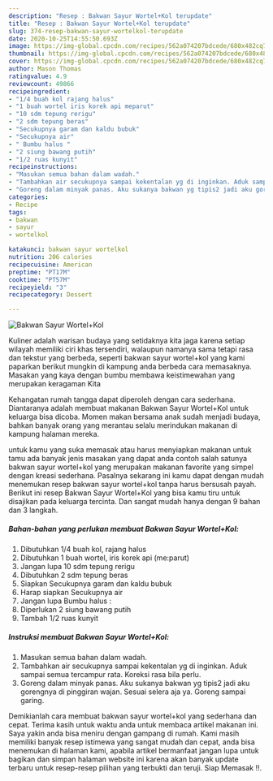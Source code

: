 ```yaml
---
description: "Resep : Bakwan Sayur Wortel+Kol terupdate"
title: "Resep : Bakwan Sayur Wortel+Kol terupdate"
slug: 374-resep-bakwan-sayur-wortelkol-terupdate
date: 2020-10-25T14:55:50.693Z
image: https://img-global.cpcdn.com/recipes/562a074207bdcede/680x482cq70/bakwan-sayur-wortelkol-foto-resep-utama.jpg
thumbnail: https://img-global.cpcdn.com/recipes/562a074207bdcede/680x482cq70/bakwan-sayur-wortelkol-foto-resep-utama.jpg
cover: https://img-global.cpcdn.com/recipes/562a074207bdcede/680x482cq70/bakwan-sayur-wortelkol-foto-resep-utama.jpg
author: Mason Thomas
ratingvalue: 4.9
reviewcount: 49866
recipeingredient:
- "1/4 buah kol rajang halus"
- "1 buah wortel iris korek api meparut"
- "10 sdm tepung rerigu"
- "2 sdm tepung beras"
- "Secukupnya garam dan kaldu bubuk"
- "Secukupnya air"
- " Bumbu halus "
- "2 siung bawang putih"
- "1/2 ruas kunyit"
recipeinstructions:
- "Masukan semua bahan dalam wadah."
- "Tambahkan air secukupnya sampai kekentalan yg di inginkan. Aduk sampai semua tercampur rata. Koreksi rasa bila perlu."
- "Goreng dalam minyak panas. Aku sukanya bakwan yg tipis2 jadi aku gorengnya di pinggiran wajan. Sesuai selera aja ya. Goreng sampai garing."
categories:
- Recipe
tags:
- bakwan
- sayur
- wortelkol

katakunci: bakwan sayur wortelkol 
nutrition: 206 calories
recipecuisine: American
preptime: "PT17M"
cooktime: "PT57M"
recipeyield: "3"
recipecategory: Dessert

---
```



![Bakwan Sayur Wortel+Kol](https://img-global.cpcdn.com/recipes/562a074207bdcede/680x482cq70/bakwan-sayur-wortelkol-foto-resep-utama.jpg)

Kuliner adalah warisan budaya yang setidaknya kita jaga karena setiap wilayah memiliki ciri khas tersendiri, walaupun namanya sama tetapi rasa dan tekstur yang berbeda, seperti bakwan sayur wortel+kol yang kami paparkan berikut mungkin di kampung anda berbeda cara memasaknya. Masakan yang kaya dengan bumbu membawa keistimewahan yang merupakan keragaman Kita

Kehangatan rumah tangga dapat diperoleh dengan cara sederhana. Diantaranya adalah membuat makanan Bakwan Sayur Wortel+Kol untuk keluarga bisa dicoba. Momen makan bersama anak sudah menjadi budaya, bahkan banyak orang yang merantau selalu merindukan makanan di kampung halaman mereka.



untuk kamu yang suka memasak atau harus menyiapkan makanan untuk tamu ada banyak jenis masakan yang dapat anda contoh salah satunya bakwan sayur wortel+kol yang merupakan makanan favorite yang simpel dengan kreasi sederhana. Pasalnya sekarang ini kamu dapat dengan mudah menemukan resep bakwan sayur wortel+kol tanpa harus bersusah payah.
Berikut ini resep Bakwan Sayur Wortel+Kol yang bisa kamu tiru untuk disajikan pada keluarga tercinta. Dan sangat mudah hanya dengan 9 bahan dan 3 langkah.


<!--inarticleads1-->

##### Bahan-bahan yang perlukan membuat Bakwan Sayur Wortel+Kol:

1. Dibutuhkan 1/4 buah kol, rajang halus
1. Dibutuhkan 1 buah wortel, iris korek api (me:parut)
1. Jangan lupa 10 sdm tepung rerigu
1. Dibutuhkan 2 sdm tepung beras
1. Siapkan Secukupnya garam dan kaldu bubuk
1. Harap siapkan Secukupnya air
1. Jangan lupa  Bumbu halus :
1. Diperlukan 2 siung bawang putih
1. Tambah 1/2 ruas kunyit




<!--inarticleads2-->

##### Instruksi membuat  Bakwan Sayur Wortel+Kol:

1. Masukan semua bahan dalam wadah.
1. Tambahkan air secukupnya sampai kekentalan yg di inginkan. Aduk sampai semua tercampur rata. Koreksi rasa bila perlu.
1. Goreng dalam minyak panas. Aku sukanya bakwan yg tipis2 jadi aku gorengnya di pinggiran wajan. Sesuai selera aja ya. Goreng sampai garing.




Demikianlah cara membuat bakwan sayur wortel+kol yang sederhana dan cepat. Terima kasih untuk waktu anda untuk membaca artikel makanan ini. Saya yakin anda bisa meniru dengan gampang di rumah. Kami masih memiliki banyak resep istimewa yang sangat mudah dan cepat, anda bisa menemukan di halaman kami, apabila artikel bermanfaat jangan lupa untuk bagikan dan simpan halaman website ini karena akan banyak update terbaru untuk resep-resep pilihan yang terbukti dan teruji. Siap Memasak !!. 
